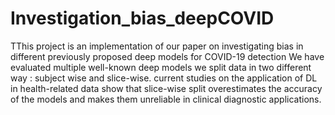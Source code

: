 # Investigation_bias_deepCOVID
TThis project is an implementation of our paper on investigating bias in different previously proposed deep models for COVID-19 detection
We have evaluated multiple well-known deep models
we split data in two different way : subject wise and slice-wise. current studies on the application of DL in health-related data show that slice-wise split overestimates the accuracy of the models and makes them unreliable in clinical diagnostic applications. 
